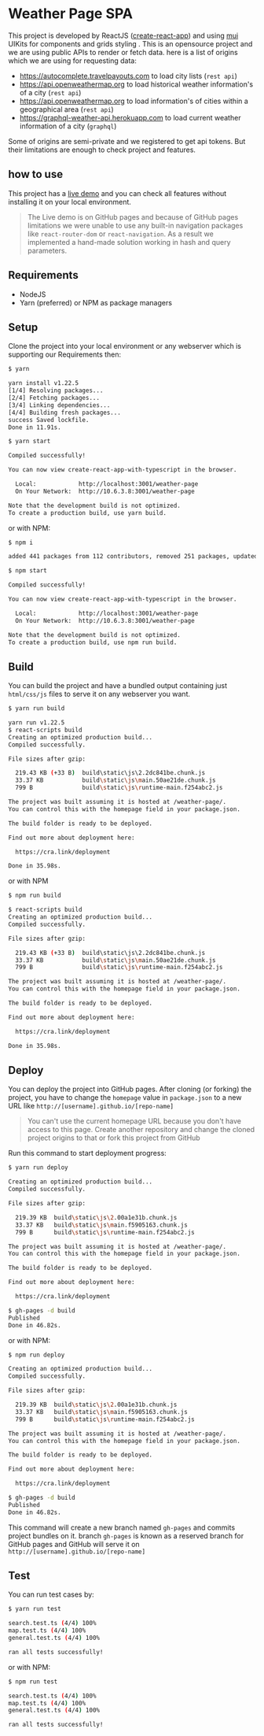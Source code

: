# Weather Page SPA

This project is developed by ReactJS ([create-react-app](https://github.com/facebook/create-react-app)) and using [mui](https://mui.com) UIKits for components and grids styling . This is an opensource project and we are using public APIs to render or fetch data. here is a list of origins which we are using for requesting data:

- https://autocomplete.travelpayouts.com to load city lists (`rest api`)
- https://api.openweathermap.org to load historical weather information's of a city (`rest api`)
- https://api.openweathermap.org to load information's of cities within a geographical area (`rest api`)
- https://graphql-weather-api.herokuapp.com to load current weather information of a city (`graphql`)

Some of origins are semi-private and we registered to get api tokens. But their limitations are enough to check project and features.

## how to use

This project has a [live demo](https://mr-exception.github.io/weather-page/) and you can check all features without installing it on your local environment.

> The Live demo is on GitHub pages and because of GitHub pages limitations we were unable to use any built-in navigation packages like `react-router-dom` or `react-navigation`. As a result we implemented a hand-made solution working in hash and query parameters.

## Requirements

- NodeJS
- Yarn (preferred) or NPM as package managers

## Setup

Clone the project into your local environment or any webserver which is supporting our Requirements then:

```bash
$ yarn

yarn install v1.22.5
[1/4] Resolving packages...
[2/4] Fetching packages...
[3/4] Linking dependencies...
[4/4] Building fresh packages...
success Saved lockfile.
Done in 11.91s.

$ yarn start

Compiled successfully!

You can now view create-react-app-with-typescript in the browser.

  Local:            http://localhost:3001/weather-page
  On Your Network:  http://10.6.3.8:3001/weather-page

Note that the development build is not optimized.
To create a production build, use yarn build.

```

or with NPM:

```bash
$ npm i

added 441 packages from 112 contributors, removed 251 packages, updated 1504 packages and audited 1949 packages in 515.657s

$ npm start

Compiled successfully!

You can now view create-react-app-with-typescript in the browser.

  Local:            http://localhost:3001/weather-page
  On Your Network:  http://10.6.3.8:3001/weather-page

Note that the development build is not optimized.
To create a production build, use npm run build.

```

## Build

You can build the project and have a bundled output containing just `html/css/js` files to serve it on any webserver you want.

```bash
$ yarn run build

yarn run v1.22.5
$ react-scripts build
Creating an optimized production build...
Compiled successfully.

File sizes after gzip:

  219.43 KB (+33 B)  build\static\js\2.2dc841be.chunk.js
  33.37 KB           build\static\js\main.50ae21de.chunk.js
  799 B              build\static\js\runtime-main.f254abc2.js

The project was built assuming it is hosted at /weather-page/.
You can control this with the homepage field in your package.json.

The build folder is ready to be deployed.

Find out more about deployment here:

  https://cra.link/deployment

Done in 35.98s.
```

or with NPM

```bash
$ npm run build

$ react-scripts build
Creating an optimized production build...
Compiled successfully.

File sizes after gzip:

  219.43 KB (+33 B)  build\static\js\2.2dc841be.chunk.js
  33.37 KB           build\static\js\main.50ae21de.chunk.js
  799 B              build\static\js\runtime-main.f254abc2.js

The project was built assuming it is hosted at /weather-page/.
You can control this with the homepage field in your package.json.

The build folder is ready to be deployed.

Find out more about deployment here:

  https://cra.link/deployment

Done in 35.98s.
```

## Deploy

You can deploy the project into GitHub pages. After cloning (or forking) the project, you have to change the `homepage` value in `package.json` to a new URL like `http://[username].github.io/[repo-name]`

> You can't use the current homepage URL because you don't have access to this page. Create another repository and change the cloned project origins to that or fork this project from GitHub

Run this command to start deployment progress:

```bash
$ yarn run deploy

Creating an optimized production build...
Compiled successfully.

File sizes after gzip:

  219.39 KB  build\static\js\2.00a1e31b.chunk.js
  33.37 KB   build\static\js\main.f5905163.chunk.js
  799 B      build\static\js\runtime-main.f254abc2.js

The project was built assuming it is hosted at /weather-page/.
You can control this with the homepage field in your package.json.

The build folder is ready to be deployed.

Find out more about deployment here:

  https://cra.link/deployment

$ gh-pages -d build
Published
Done in 46.82s.

```

or with NPM:

```bash
$ npm run deploy

Creating an optimized production build...
Compiled successfully.

File sizes after gzip:

  219.39 KB  build\static\js\2.00a1e31b.chunk.js
  33.37 KB   build\static\js\main.f5905163.chunk.js
  799 B      build\static\js\runtime-main.f254abc2.js

The project was built assuming it is hosted at /weather-page/.
You can control this with the homepage field in your package.json.

The build folder is ready to be deployed.

Find out more about deployment here:

  https://cra.link/deployment

$ gh-pages -d build
Published
Done in 46.82s.

```

This command will create a new branch named `gh-pages` and commits project bundles on it. branch `gh-pages` is known as a reserved branch for GitHub pages and GitHub will serve it on `http://[username].github.io/[repo-name]`

## Test

You can run test cases by:

```bash
$ yarn run test

search.test.ts (4/4) 100%
map.test.ts (4/4) 100%
general.test.ts (4/4) 100%

ran all tests successfully!
```

or with NPM:

```bash
$ npm run test

search.test.ts (4/4) 100%
map.test.ts (4/4) 100%
general.test.ts (4/4) 100%

ran all tests successfully!
```
